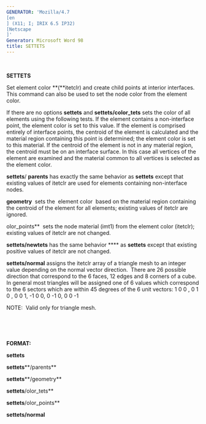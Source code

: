 ```yaml
---
GENERATOR: 'Mozilla/4.7 
[en
] (X11; I; IRIX 6.5 IP32) 
[Netscape
]'
Generator: Microsoft Word 98
title: SETTETS
---
```


 

 **SETTETS**

Set element color **(**itetclr) and create child points at interior
interfaces. This command can also be used to set the node color from the
element color.

If there are no options **settets** and **settets/color\_tets** sets the
color of all elements using the following tests. If the element contains
a non-interface point, the element color is set to this value. If the
element is comprised entirely of interface points, the centroid of the
element is calculated and the material region containing this point is
determined; the element color is set to this material. If the centroid
of the element is not in any material region, the centroid must be on an
interface surface. In this case all vertices of the element are examined
and the material common to all vertices is selected as the element
color.

**settets**/ **parents** has exactly the same behavior as **settets**
except that existing values of itetclr are used for elements containing
non-interface nodes.

**geometry**  sets the  element color  based on the material region
containing the centroid of the element for all elements; existing values
of itetclr are ignored.

olor\_points**  sets the node material (imt1) from the element color
(itetclr); existing values of itetclr are not changed.

**settets/newtets** has the same behavior **** as **settets** except
that existing positive values of itetclr are not changed.

**settets/normal** assigns the itetclr array of a triangle mesh to an
integer value depending on the normal vector direction.  There are 26
possible direction that correspond to the 6 faces, 12 edges and 8
corners of a cube.  In general most triangles will be assigned one of 6
values which correspond to the 6 sectors which are within 45 degrees of
the 6 unit vectors: 1 0 0 , 0 1 0 , 0 0 1, -1 0 0, 0 -1 0, 0 0 -1

NOTE:  Valid only for triangle mesh.

 

 

**FORMAT:**

**settets**

**settets****/parents**

**settets****/geometry**

**settets**/olor\_tets**

**settets**/olor\_points**

**settets/normal**
